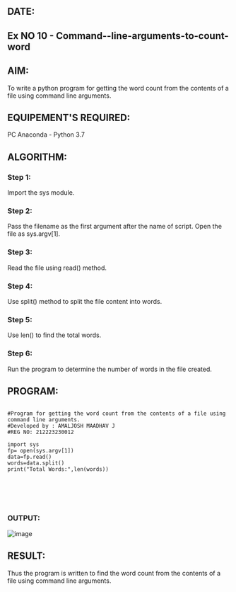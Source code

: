 ## DATE:
## Ex NO 10 -  Command--line-arguments-to-count-word
## AIM:
To write a python program for getting the word count from the contents of a file using command line arguments.
## EQUIPEMENT'S REQUIRED: 
PC
Anaconda - Python 3.7
## ALGORITHM: 
### Step 1:
Import the sys module.
### Step 2: 
Pass the filename as the first argument after the name of script. Open the file as sys.argv[1].
### Step 3: 
Read the file using read() method.
### Step 4:  
Use split() method to split the file content into words.
### Step 5: 
Use len() to find the total words.
### Step 6: 
Run the program to determine the number of words in the file created.
## PROGRAM:
```

#Program for getting the word count from the contents of a file using command line arguments.
#Developed by : AMALJOSH MAADHAV J
#REG NO: 212223230012

import sys
fp= open(sys.argv[1])
data=fp.read()
words=data.split()
print("Total Words:",len(words))






```
### OUTPUT:
![image](https://github.com/user-attachments/assets/a6c1edf9-4578-4890-9f81-c71372181ef5)



## RESULT:
Thus the program is written to find the word count from the contents of a file using command line arguments.
